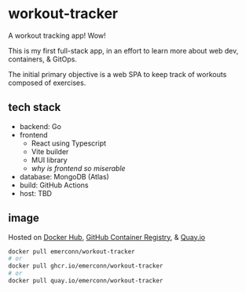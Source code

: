 # workout-tracker

A workout tracking app! Wow!

This is my first full-stack app, in an effort to learn more about web dev, containers, & GitOps.

The initial primary objective is a web SPA to keep track of workouts composed of exercises.

## tech stack

- backend: Go
- frontend
  - React using Typescript
  - Vite builder
  - MUI library
  - _why is frontend so miserable_
- database: MongoDB (Atlas)
- build: GitHub Actions
- host: TBD

## image

Hosted on [Docker Hub](https://hub.docker.com/r/emerconn/workout-tracker), [GitHub Container Registry](https://github.com/emerconn/workout-tracker/pkgs/container/workout-tracker), & [Quay.io](https://quay.io/repository/emerconn/workout-tracker)

```bash
docker pull emerconn/workout-tracker
# or
docker pull ghcr.io/emerconn/workout-tracker
# or
docker pull quay.io/emerconn/workout-tracker
```
